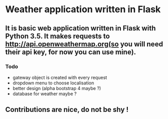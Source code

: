 # Weather application written in Flask

## It is basic web application written in Flask with Python 3.5. It makes requests to http://api.openweathermap.org(so you will need their api key, for now you can use mine). 

### Todo

* gateway object is created with every request
* dropdown menu to choose localisation 
* better design (alpha bootstrap 4 maybe ?)
* database for weather maybe ?


## Contributions are nice, do not be shy !
